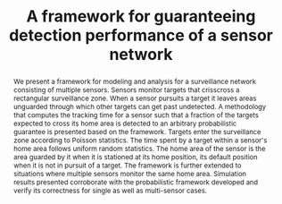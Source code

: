 ---
layout: project-page-new
title: "A framework for guaranteeing detection performance of a sensor network"
authors:
  - name: Madhava Krishna
    sup: 1
  - name: Henry Hexmoor
    sup: 2
affiliations:
  - name: IIIT Hyderabad, India
    link: https://robotics.iiit.ac.in
    sup: 1
  - name: Southern Illinois University Carbondale
    link: #
    sup: 2
permalink: publications/2005/Krishna_A-framework-for-guaranteeing-detection-performance
abstract: "We present a framework for modeling and analysis for a surveillance network consisting of multiple sensors. Sensors monitor targets that crisscross a rectangular surveillance zone. When a sensor pursuits a target it leaves areas unguarded through which other targets can get past undetected. A methodology that computes the tracking time for a sensor such that a fraction of the targets expected to cross its home area is detected to an arbitrary probabilistic guarantee is presented based on the framework. Targets enter the surveillance zone according to Poisson statistics. The time spent by a target within a sensor's home area follows uniform random statistics. The home area of the sensor is the area guarded by it when it is stationed at its home position, its default position when it is not in pursuit of a target. The framework is further extended to situations where multiple sensors monitor the same home area. Simulation results presented corroborate with the probabilistic framework developed and verify its correctness for single as well as multi-sensor cases."
paper: https://robotics.iiit.ac.in/uploads/Main/Publications/2005_3.pdf
# iframe: https://www.youtube.com/embed/jhjskX4FQwA

---